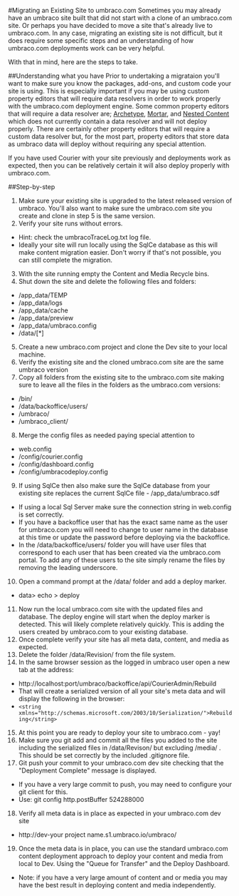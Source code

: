 #Migrating an Existing Site to umbraco.com
Sometimes you may already have an umbraco site built that did not start with a clone of an umbraco.com site.  Or perhaps you have decided to move a site that's already live to umbraco.com.  In any case, migrating an existing site is not difficult, but it does require some specific steps and an understanding of how umbraco.com deployments work can be very helpful.

With that in mind, here are the steps to take.

##Understanding what you have
Prior to undertaking a migrataion you'll want to make sure you know the packages, add-ons, and custom code your site is using.  This is especially important if you may be using custom property editors that will require data resolvers in order to work properly with the umbraco.com deployment engine.  Some common property editors that will require a data resolver are; [Archetype](https://github.com/leekelleher/Archetype.Courier), [Mortar](https://github.com/leekelleher/umbraco-mortar/tree/develop/Src/Our.Umbraco.Mortar.Courier), and [Nested Content](https://github.com/leekelleher/umbraco-nested-content) which does not currently contain a data resolver and will not deploy properly.  There are certainly other property editors that will require a custom data resolver but, for the most part, property editors that store data as umbraco data will deploy without requiring any special attention.

If you have used Courier with your site previously and deployments work as expected, then you can be relatively certain it will also deploy properly with umbraco.com.

##Step-by-step
1. Make sure your existing site is upgraded to the latest released version of umbraco.  You'll also want to make sure the umbraco.com site you create and clone in step 5 is the same version.
2. Verify your site runs without errors.  
  * Hint: check the umbracoTraceLog.txt log file.
  * Ideally your site will run locally using the SqlCe database as this will make content migration easier.  Don't worry if that's not possible, you can still complete the migration.
3. With the site running empty the Content and Media Recycle bins.
4. Shut down the site and delete the following files and folders:
  * /app_data/TEMP
  * /app_data/logs
  * /app_data/cache
  * /app_data/preview
  * /app_data/umbraco.config
  * /data/[*]
5. Create a new umbraco.com project and clone the Dev site to your local machine.
6. Verify the existing site and the cloned umbraco.com site are the same umbraco version
7. Copy all folders from the existing site to the umbraco.com site making sure to leave all the files in the folders as the umbraco.com versions:
  * /bin/
  * /data/backoffice/users/
  * /umbraco/
  * /umbraco_client/ 
8. Merge the config files as needed paying special attention to 
 * web.config
 * /config/courier.config 
 * /config/dashboard.config
 * /config/umbracodeploy.config
9. If using SqlCe then also make sure the SqlCe database from your existing site replaces the current SqlCe file - /app_data/umbraco.sdf
  * If using a local Sql Server make sure the connection string in web.config is set correctly.
  * If you have a backoffice user that has the exact same name as the user for umbraco.com you will need to change to user name in the database at this time or update the password before deploying via the backoffice.
  * In the /data/backoffice/users/ folder you will have user files that correspond to each user that has been created via the umbraco.com portal.  To add any of these users to the site simply rename the files by removing the leading underscore.
10. Open a command prompt at the /data/ folder and add a deploy marker.
  * data> echo > deploy
11. Now run the local umbraco.com site with the updated files and database.  The deploy engine will start when the deploy marker is detected.  This will likely complete relatively quickly.  This is adding the users created by umbraco.com to your existing database.
12. Once complete verify your site has all meta data, content, and media as expected.
13. Delete the folder /data/Revision/ from the file system.  
14. In the same browser session as the logged in umbraco user open a new tab at the address:  
  * http://localhost:port/umbraco/backoffice/api/CourierAdmin/Rebuild
  * That will create a serialized version of all your site's meta data and will display the following in the browser:
  * `<string xmlns="http://schemas.microsoft.com/2003/10/Serialization/">Rebuilding</string>`
15. At this point you are ready to deploy your site to umbraco.com - yay!
16. Make sure you git add and commit all the files you added to the site including the serialized files in /data/Revison/ but excluding /media/ .  This should be set correctly by the included .gitignore file.
17. Git push your commit to your umbraco.com dev site checking that the "Deployment Complete" message is displayed.
  * If you have a very large commit to push, you may need to configure your git client for this.  
  * Use: git config http.postBuffer 524288000
18. Verify all meta data is in place as expected in your umbraco.com dev site
  * http://dev-your project name.s1.umbraco.io/umbraco/
19. Once the meta data is in place, you can use the standard umbraco.com content deployment approach to deploy your content and media from local to Dev.  Using the "Queue for Transfer" and the Deploy Dashboard.
  * Note: if you have a very large amount of content and or media you may have the best result in deploying content and media independently.